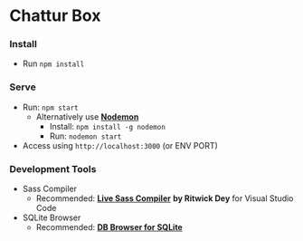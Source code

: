 # Chattur Box

### Install
- Run `npm install`  

### Serve
- Run: `npm start`
	- Alternatively use [**Nodemon**]("https://www.npmjs.com/package/nodemon") 
		- Install: `npm install -g nodemon`
		- Run: `nodemon start`
- Access using `http://localhost:3000` (or ENV PORT)

### Development Tools
- Sass Compiler
	- Recommended: [**Live Sass Compiler**]("https://marketplace.visualstudio.com/items?itemName=ritwickdey.live-sass") **by Ritwick Dey** for Visual Studio Code
- SQLite Browser
	- Recommended: [**DB Browser for SQLite**]("https://sqlitebrowser.org/")






